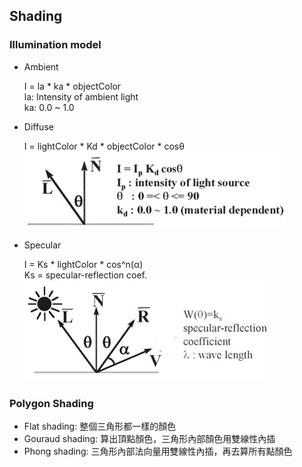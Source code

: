 ## Shading

### Illumination model

- Ambient

    I = la * ka * objectColor  
    la: Intensity of ambient light  
    ka: 0.0 ~ 1.0
  
- Diffuse

    I = lightColor * Kd * objectColor * cosθ  
    ![](./img/3.jpg)

- Specular

    I = Ks * lightColor * cos^n(α)  
    Ks = specular-reflection coef.  
    ![](./img/4.jpg)

### Polygon Shading

- Flat shading: 整個三角形都一樣的顏色
- Gouraud shading: 算出頂點顏色，三角形內部顏色用雙線性內插
- Phong shading: 三角形內部法向量用雙線性內插，再去算所有點顏色

